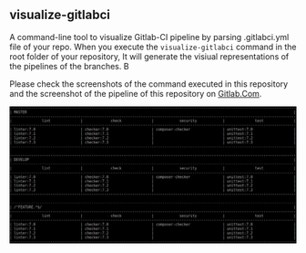 ## visualize-gitlabci

A command-line tool to visualize Gitlab-CI pipeline by parsing .gitlabci.yml file of your repo. When you execute the `visualize-gitlabci` command in the root folder of your repository, It will generate the visiual representations of the pipelines of the branches. B

Please check the screenshots of the command executed in this repository and the screenshot of the pipeline of this repository on [Gitlab.Com](https://gitlab.com/umutphp/visualize-gitlabci/pipelines).

![The result of visualize-gitlabci](/examples/screenshot-1.png?raw=true "The result of visualize-gitlabci")
